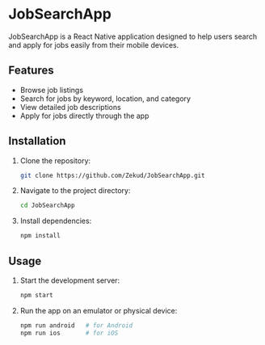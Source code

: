 # JobSearchApp

JobSearchApp is a React Native application designed to help users search and apply for jobs easily from their mobile devices.

## Features

- Browse job listings
- Search for jobs by keyword, location, and category
- View detailed job descriptions
- Apply for jobs directly through the app

## Installation

1. Clone the repository:
   ```bash
   git clone https://github.com/Zekud/JobSearchApp.git
   ```
2. Navigate to the project directory:
   ```bash
   cd JobSearchApp
   ```
3. Install dependencies:
   ```bash
   npm install
   ```

## Usage

1. Start the development server:
   ```bash
   npm start
   ```
2. Run the app on an emulator or physical device:
   ```bash
   npm run android   # for Android
   npm run ios       # for iOS
   ```
